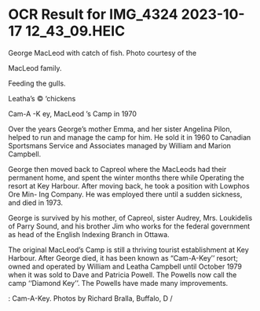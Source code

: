 # OCR Result for IMG_4324 2023-10-17 12_43_09.HEIC

George MacLeod with catch of fish. Photo courtesy of the

MacLeod family.

Feeding the gulls.

Leatha’s © ‘chickens

Cam-A -K ey, MacLeod ’s Camp in 1970

Over the years George’s mother Emma, and her sister
Angelina Pilon, helped to run and manage the camp for him.
He sold it in 1960 to Canadian Sportsmans Service and
Associates managed by William and Marion Campbell.

George then moved back to Capreol where the MacLeods
had their permanent home, and spent the winter months
there while Operating the resort at Key Harbour. After
moving back, he took a position with Lowphos Ore Min-
Ing Company. He was employed there until a sudden
sickness, and died in 1973.

George is survived by his mother, of Capreol, sister
Audrey, Mrs. Loukidelis of Parry Sound, and his brother
Jim who works for the federal government as head of the
English Indexing Branch in Ottawa.

The original MacLeod’s Camp is still a thriving tourist
establishment at Key Harbour. After George died, it has
been known as “Cam-A-Key’’ resort; owned and operated
by William and Leatha Campbell until October 1979 when
it was sold to Dave and Patricia Powell. The Powells now
call the camp ‘‘Diamond Key’’. The Powells have made
many improvements.

: Cam-A-Key. Photos by Richard Bralla, Buffalo, D /

